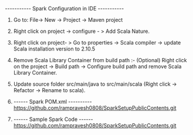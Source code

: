 ----------- Spark Configuration in IDE -----------

1. Go to: File-> New -> Project -> Maven project
2. Right click on project -> configure - > Add Scala Nature.

3. Right click on project- > Go to properties -> Scala compiler -> update Scala installation version to 2.10.5

4. Remove Scala Library Container from build path :- (Optional)
Right click on the project -> Build path -> Configure build path  and remove Scala Library Container.

5. Update source folder src/main/java to src/main/scala (Right click -> Refactor -> Rename  to scala).

6. ------ Spark POM.xml ----------
https://github.com/rampravesh0808/SparkSetupPublicContents.git

7. ------ Sample Spark Code ------
https://github.com/rampravesh0808/SparkSetupPublicContents.git
